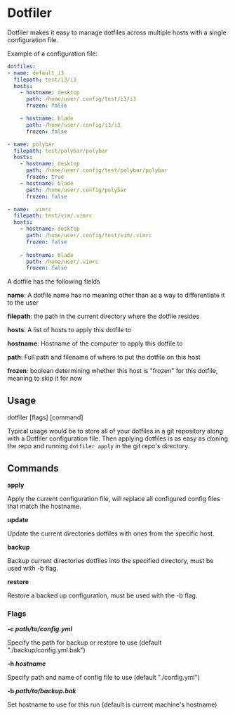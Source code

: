 # Dotfiler
Dotfiler makes it easy to manage dotfiles across multiple hosts with a single configuration file.

Example of a configuration file:
```yml
dotfiles:
- name: default_i3
  filepath: test/i3/i3
  hosts:
    - hostname: desktop
      path: /home/user/.config/test/i3/i3
      frozen: false

    - hostname: blade
      path: /home/user/.config/i3/i3
      frozen: false

- name: polybar
  filepath: test/polybar/polybar
  hosts:
    - hostname: desktop
      path: /home/user/.config/test/polybar/polybar
      frozen: true
    - hostname: blade
      path: /home/user/.config/polybar
      frozen: false

- name: .vimrc
  filepath: test/vim/.vimrc
  hosts:
    - hostname: desktop
      path: /home/user/.config/test/vim/.vimrc
      frozen: false
    
    - hostname: blade
      path: /home/user/.vimrc
      frozen: false
```

A dotfile has the following fields

**name**: A dotfile name has no meaning other than as a way to differentiate it to the user

**filepath**: the path in the current directory where the dotfile resides

**hosts**: A list of hosts to apply this dotfile to

**hostname**: Hostname of the computer to apply this dotfile to

**path**: Full path and filename of where to put the dotfile on this host

**frozen**: boolean determining whether this host is "frozen" for this dotfile, meaning to skip it for now

## Usage
dotfiler [flags] [command]

Typical usage would be to store all of your dotfiles in a git repository along with a Dotfiler configuration file.  Then applying dotfiles is as easy as cloning the repo and running `dotfiler apply` in the git repo's directory.

## Commands
**apply**

Apply the current configuration file, will replace all configured config files that match the hostname.

**update**

Update the current directories dotfiles with ones from the specific host.

**backup**

Backup current directories dotfiles into the specified directory, must be used with -b flag.

**restore**

Restore a backed up configuration, must be used with the -b flag.


### Flags
**-c *path/to/config.yml***

Specify the path for backup or restore to use (default "./backup/config.yml.bak")

**-h *hostname***

Specify path and name of config file to use (default "./config.yml")


**-b *path/to/backup.bak***

Set hostname to use for this run (default is current machine's hostname)
